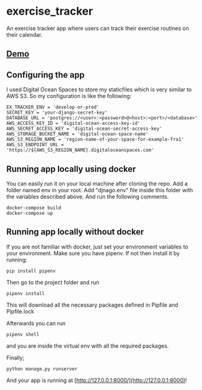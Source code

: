 # exercise_tracker

An exercise tracker app where users can track their exercise routines on their calendar.

## <a href="https://harikaduyu-exercise-tracker.herokuapp.com/">Demo</a>

## Configuring the app

I used Digital Ocean Spaces to store my staticfiles which is very similar to AWS S3. So my configuration is like the following:

```
EX_TRACKER_ENV = 'develop-or-prod'
SECRET_KEY = 'your-django-secret-key'
DATABASE_URL = 'postgres://<user>:<password>@<host>:<port>/<database>'
AWS_ACCESS_KEY_ID = 'digital-ocean-access-key-id'
AWS_SECRET_ACCESS_KEY = 'digital-ocean-secret-access-key'
AWS_STORAGE_BUCKET_NAME = 'digital-ocean-space-name'
AWS_S3_REGION_NAME = 'region-name-of-your-space-for-example-fra1'
AWS_S3_ENDPOINT_URL = 'https://${AWS_S3_REGION_NAME}.digitaloceanspaces.com'
```

## Running app locally using docker

You can easily run it on your local machine after cloning the repo.
Add a folder named env in your root. Add "djnago.env" file inside this folder with the variables described above.
And run the following comments.

```console
docker-compose build
docker-compose up
```

## Running app locally without docker

If you are not familiar with docker, just set your environment variables to your environment.
Make sure you have pipenv. If not then install it by running:

```console
pip install pipenv
```

Then go to the project folder and run

```console
pipenv install
```

This will download all the necessary packages defined in Pipfile and Pipfile.lock

Afterwards you can run

```console
pipenv shell
```

and you are inside the virtual env with all the required packages.

Finally;

```console
python manage.py runserver
```

And your app is running at [http://127.0.0.1:8000/](http://127.0.0.1:8000)!
